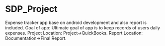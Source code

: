 # SDP_Project
Expense tracker app base on android development and also report is included.
Goal of app: 
Ultimate goal of app is to keep records of users daily expenses.
Project Location:
Project->QuickBooks.
Report Location:
Documentation->Final Report.


